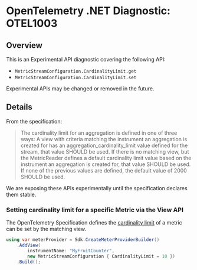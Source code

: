 # OpenTelemetry .NET Diagnostic: OTEL1003

## Overview

This is an Experimental API diagnostic covering the following API:

* `MetricStreamConfiguration.CardinalityLimit.get`
* `MetricStreamConfiguration.CardinalityLimit.set`

Experimental APIs may be changed or removed in the future.

## Details

From the specification:

> The cardinality limit for an aggregation is defined in one of three ways: A
> view with criteria matching the instrument an aggregation is created for has
> an aggregation_cardinality_limit value defined for the stream, that value
> SHOULD be used. If there is no matching view, but the MetricReader defines a
> default cardinality limit value based on the instrument an aggregation is
> created for, that value SHOULD be used. If none of the previous values are
> defined, the default value of 2000 SHOULD be used.

We are exposing these APIs experimentally until the specification declares them
stable.

### Setting cardinality limit for a specific Metric via the View API

The OpenTelemetry Specification defines the [cardinality
limit](https://github.com/open-telemetry/opentelemetry-specification/blob/main/specification/metrics/sdk.md#cardinality-limits)
of a metric can be set by the matching view.

```csharp
using var meterProvider = Sdk.CreateMeterProviderBuilder()
    .AddView(
        instrumentName: "MyFruitCounter",
        new MetricStreamConfiguration { CardinalityLimit = 10 })
    .Build();
```
